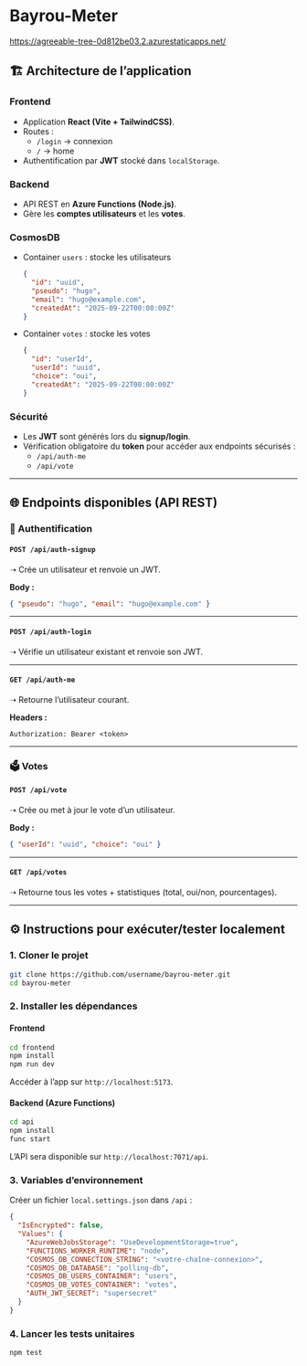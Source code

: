 # Bayrou-Meter
https://agreeable-tree-0d812be03.2.azurestaticapps.net/

## 🏗 Architecture de l’application

### Frontend
- Application **React (Vite + TailwindCSS)**.  
- Routes :  
  - `/login` → connexion  
  - `/` → home  
- Authentification par **JWT** stocké dans `localStorage`.  

### Backend
- API REST en **Azure Functions (Node.js)**.  
- Gère les **comptes utilisateurs** et les **votes**.  

### CosmosDB
- Container `users` : stocke les utilisateurs  
  ```json
  {
    "id": "uuid",
    "pseudo": "hugo",
    "email": "hugo@example.com",
    "createdAt": "2025-09-22T00:00:00Z"
  }
  ```
- Container `votes` : stocke les votes  
  ```json
  {
    "id": "userId",
    "userId": "uuid",
    "choice": "oui",
    "createdAt": "2025-09-22T00:00:00Z"
  }
  ```

### Sécurité
- Les **JWT** sont générés lors du **signup/login**.  
- Vérification obligatoire du **token** pour accéder aux endpoints sécurisés :  
  - `/api/auth-me`  
  - `/api/vote`  

---

## 🌐 Endpoints disponibles (API REST)

### 🔑 Authentification

#### `POST /api/auth-signup`
➝ Crée un utilisateur et renvoie un JWT.  

**Body :**
```json
{ "pseudo": "hugo", "email": "hugo@example.com" }
```

---

#### `POST /api/auth-login`
➝ Vérifie un utilisateur existant et renvoie son JWT.  

---

#### `GET /api/auth-me`
➝ Retourne l’utilisateur courant.  

**Headers :**
```
Authorization: Bearer <token>
```

---

### 🗳 Votes

#### `POST /api/vote`
➝ Crée ou met à jour le vote d’un utilisateur.  

**Body :**
```json
{ "userId": "uuid", "choice": "oui" }
```

---

#### `GET /api/votes`
➝ Retourne tous les votes + statistiques (total, oui/non, pourcentages).  

---

## ⚙️ Instructions pour exécuter/tester localement

### 1. Cloner le projet
```bash
git clone https://github.com/username/bayrou-meter.git
cd bayrou-meter
```

### 2. Installer les dépendances
#### Frontend
```bash
cd frontend
npm install
npm run dev
```
Accéder à l’app sur `http://localhost:5173`.

#### Backend (Azure Functions)
```bash
cd api
npm install
func start
```
L’API sera disponible sur `http://localhost:7071/api`.

### 3. Variables d’environnement
Créer un fichier `local.settings.json` dans `/api` :
```json
{
  "IsEncrypted": false,
  "Values": {
    "AzureWebJobsStorage": "UseDevelopmentStorage=true",
    "FUNCTIONS_WORKER_RUNTIME": "node",
    "COSMOS_DB_CONNECTION_STRING": "<votre-chaîne-connexion>",
    "COSMOS_DB_DATABASE": "polling-db",
    "COSMOS_DB_USERS_CONTAINER": "users",
    "COSMOS_DB_VOTES_CONTAINER": "votes",
    "AUTH_JWT_SECRET": "supersecret"
  }
}
```

### 4. Lancer les tests unitaires
```bash
npm test
```
